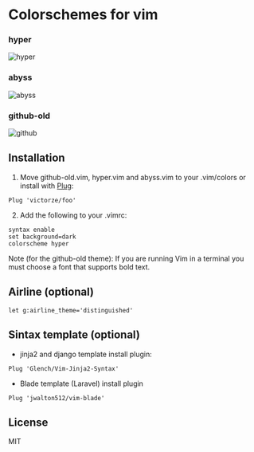 # Colorschemes for vim

### hyper
![hyper](https://raw.githubusercontent.com/victorze/foo/master/img/hyper_.png)

### abyss
![abyss](https://raw.githubusercontent.com/victorze/foo/master/img/abyss_.png)

### github-old
![github](https://raw.githubusercontent.com/victorze/foo/master/img/github_.png)

## Installation
1. Move github-old.vim, hyper.vim and abyss.vim to your .vim/colors
or install with [Plug](https://github.com/junegunn/vim-plug):

```vim
Plug 'victorze/foo'
```

2. Add the following to your .vimrc:

```vim
syntax enable
set background=dark
colorscheme hyper
```

Note (for the github-old theme): If you are running Vim in a terminal you must choose a font that supports bold text.

## Airline (optional)

```vim
let g:airline_theme='distinguished'
```

## Sintax template (optional)

- jinja2 and django template install plugin:

```vim
Plug 'Glench/Vim-Jinja2-Syntax'
```

- Blade template (Laravel) install plugin
```vim
Plug 'jwalton512/vim-blade'
```

License
---
MIT
